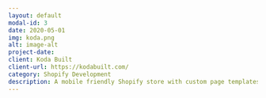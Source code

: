 ```yaml
---
layout: default
modal-id: 3
date: 2020-05-01
img: koda.png
alt: image-alt
project-date:
client: Koda Built
client-url: https://kodabuilt.com/
category: Shopify Development
description: A mobile friendly Shopify store with custom page templates and integrations.
---
```


